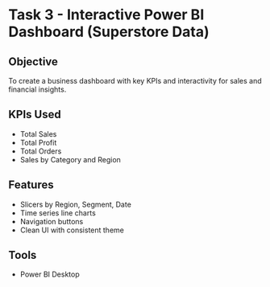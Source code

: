 # Task 3 - Interactive Power BI Dashboard (Superstore Data)

## Objective
To create a business dashboard with key KPIs and interactivity for sales and financial insights.

## KPIs Used
- Total Sales
- Total Profit
- Total Orders
- Sales by Category and Region

## Features
- Slicers by Region, Segment, Date
- Time series line charts
- Navigation buttons
- Clean UI with consistent theme

## Tools
- Power BI Desktop
